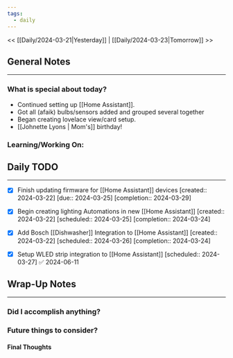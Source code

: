 ```yaml
---
tags:
  - daily
---
```

<< [[Daily/2024-03-21|Yesterday]] |  [[Daily/2024-03-23|Tomorrow]] >>

## General Notes
---
### What is special about today?
- Continued setting up [[Home Assistant]].  
- Got all (afaik) bulbs/sensors added and grouped several together
- Began creating lovelace view/card setup.
- [[Johnette Lyons | Mom's]] birthday!

### Learning/Working On:



## Daily TODO
---
- [x] Finish updating firmware for [[Home Assistant]] devices  [created:: 2024-03-22]  [due:: 2024-03-25]  [completion:: 2024-03-29]
- [x] Begin creating lighting Automations in new [[Home Assistant]]  [created:: 2024-03-22]  [scheduled:: 2024-03-25]  [completion:: 2024-03-24]

- [x] Add Bosch [[Dishwasher]] Integration to [[Home Assistant]]  [created:: 2024-03-22]  [scheduled:: 2024-03-26]  [completion:: 2024-03-24]
- [x] Setup WLED strip integration to [[Home Assistant]]  [scheduled:: 2024-03-27] ✅ 2024-06-11


## Wrap-Up Notes
---
### Did I accomplish anything?
### Future things to consider?
#### Final Thoughts

